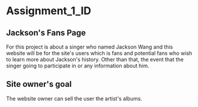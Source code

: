 # Assignment_1_ID
## Jackson's Fans Page
For this project is about a singer who named Jackson Wang and this website will be for the site's users which is fans and potential fans who wish to learn more about Jackson's history. Other than that, the event that the singer going to participate in or any information about him.

## Site owner's goal
The website owner can sell the user the artist's albums.